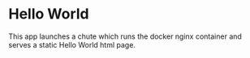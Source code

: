 # Hello World
This app launches a chute which runs the docker nginx container and serves a static Hello World html page.
